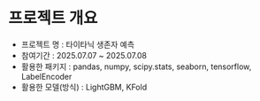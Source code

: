 # 프로젝트 개요
- 프로젝트 명 : 타이타닉 생존자 예측
- 참여기간 : 2025.07.07 ~ 2025.07.08
- 활용한 패키지 : pandas, numpy, scipy.stats, seaborn, tensorflow, LabelEncoder
- 활용한 모델(방식) : LightGBM, KFold
